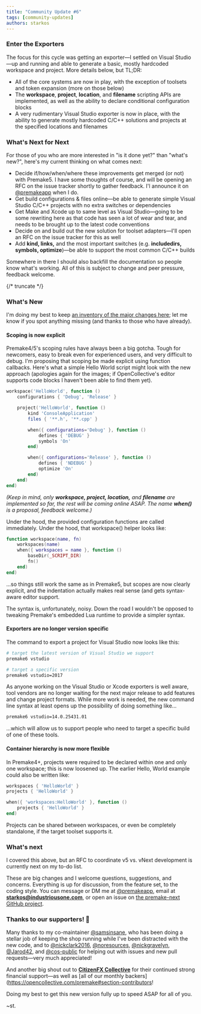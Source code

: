 ```yaml
---
title: "Community Update #6"
tags: [community-updates]
authors: starkos
---
```


### Enter the Exporters

The focus for this cycle was getting an exporter—I settled on Visual Studio—up and running and able to generate a basic, mostly hardcoded workspace and project. More details below, but TL;DR:

- All of the core systems are now in play, with the exception of toolsets and token expansion (more on those below)
- The **workspace**, **project**, **location**, and **filename** scripting APIs are implemented, as well as the ability to declare conditional configuration blocks
- A very rudimentary Visual Studio exporter is now in place, with the ability to generate mostly hardcoded C/C++ solutions and projects at the specified locations and filenames

### What's Next for Next

For those of you who are more interested in "is it done yet?" than "what's new?", here's my current thinking on what comes next:

- Decide if/how/when/where these improvements get merged (or not) with Premake5. I have some thoughts of course, and will be opening an RFC on the issue tracker shortly to gather feedback. I'l announce it on [@premakeapp](https://twitter.com/premakeapp) when I do.
- Get build configurations & files online—be able to generate simple Visual Studio C/C++ projects with no extra switches or dependencies
- Get Make and Xcode up to same level as Visual Studio—going to be some rewriting here as that code has seen a lot of wear and tear, and needs to be brought up to the latest code conventions
- Decide on and build out the new solution for toolset adapters—I'll open an RFC on the issue tracker for this as well
- Add **kind, links,** and the most important switches (e.g. **includedirs, symbols, optimize**)—be able to support the most common C/C++ builds

Somewhere in there I should also backfill the documentation so people know what's working. All of this is subject to change and peer pressure, feedback welcome.

{/* truncate */}

### What's New

I'm doing my best to keep [an inventory of the major changes here](https://github.com/starkos/premake-next/blob/master/docs/Changes-Since-v5.md); let me know if you spot anything missing (and thanks to those who have already).

#### Scoping is now explicit

Premake4/5's scoping rules have always been a big gotcha. Tough for newcomers, easy to break even for experienced users, and very difficult to debug. I'm proposing that scoping be made explicit using function callbacks. Here's what a simple Hello World script might look with the new approach (apologies again for the images; if OpenCollective's editor supports code blocks I haven't been able to find them yet).

```lua
workspace('HelloWorld', function ()
	configurations { 'Debug', 'Release' }

	project('HelloWorld', function ()
		kind 'ConsoleApplication'
		files { '**.h', '**.cpp' }

		when({ configurations='Debug' }, function ()
			defines { 'DEBUG' }
			symbols 'On'
		end)

		when({ configurations='Release' }, function ()
			defines { 'NDEBUG' }
			optimize 'On'
		end)
	end)
end)
```

_(Keep in mind, only **workspace, project, location,** and **filename** are implemented so far, the rest will be coming online ASAP. The name **when()** is a proposal, feedback welcome.)_

Under the hood, the provided configuration functions are called immediately. Under the hood, that workspace() helper looks like:

```lua
function workspace(name, fn)
	workspaces(name)
	when({ workspaces = name }, function ()
		baseDir(_SCRIPT_DIR)
		fn()
	end)
end)
```

…so things still work the same as in Premake5, but scopes are now clearly explicit, and the indentation actually makes real sense (and gets syntax-aware editor support.

The syntax is, unfortunately, noisy. Down the road I wouldn't be opposed to tweaking Premake's embedded Lua runtime to provide a simpler syntax.

#### Exporters are no longer version specific

The command to export a project for Visual Studio now looks like this:

```bash
# target the latest version of Visual Studio we support
premake6 vstudio

# target a specific version
premake6 vstudio=2017
```

As anyone working on the Visual Studio or Xcode exporters is well aware, tool vendors are no longer waiting for the next major release to add features and change project formats. While more work is needed, the new command line syntax at least opens up the possibility of doing something like…

```bash
premake6 vstudio=14.0.25431.01
```

…which will allow us to support people who need to target a specific build of one of these tools.

#### Container hierarchy is now more flexible

In Premake4+, projects were required to be declared within one and only one workspace; this is now loosened up. The earlier Hello, World example could also be written like:

```lua
workspaces { 'HelloWorld' }
projects { 'HelloWorld' }

when({ 'workspaces:HelloWorld' }, function ()
	projects { 'HelloWorld' }
end)
```

Projects can be shared between workspaces, or even be completely standalone, if the target toolset supports it.

### What's next

I covered this above, but an RFC to coordinate v5 vs. vNext development is currently next on my to-do list.

These are big changes and I welcome questions, suggestions, and concerns. Everything is up for discussion, from the feature set, to the coding style. You can message or DM me at [@premakeapp](https://twitter.com/premakeapp), email at **starkos@industriousone.com**, or open an issue on [the premake-next GitHub project](https://github.com/starkos/premake-next).

### Thanks to our supporters! 🎉

Many thanks to my co-maintainer [@samsinsane](https://github.com/samsinsane), who has been doing a stellar job of keeping the shop running while I've been distracted with the new code, and to [@nickclark2016](https://github.com/nickclark2016), [@noresources](https://github.com/noresources), [@nickgravelyn](https://github.com/nickgravelyn), [@Jarod42](https://github.com/Jarod42), and [@cos-public](https://github.com/cos-public) for helping out with issues and new pull requests—very much appreciated!

And another big shout out to **[CitizenFX Collective](https://opencollective.com/_fivem#section-contributions)** for their continued strong financial support—as well as [all of our monthly backers](https://opencollective.com/premake#section-contributors!

Doing my best to get this new version fully up to speed ASAP for all of you.

~st.
